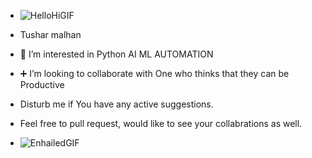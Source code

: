 - ![HelloHiGIF](https://user-images.githubusercontent.com/66706496/152694794-a899eb80-f6e9-4978-9298-b5740d1df342.gif)

-  Tushar malhan
- 👀 I’m interested in Python AI ML AUTOMATION
- ➕ I’m looking to collaborate with One who thinks that they can be Productive
- Disturb me if You have any active suggestions.
- Feel free to pull request, would like to see your collabrations as well.
- ![EnhailedGIF](https://user-images.githubusercontent.com/66706496/152694899-b80e8b73-5c47-4a41-a5fd-4208c408567e.gif)


<!---
tushar2malhan/tushar2malhan is a ✨ special ✨ repository because its `README.md` (this file) appears on your GitHub profile.
You can click the Preview link to take a look at your changes.
--->
